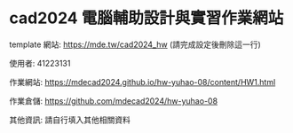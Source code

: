 # cad2024 電腦輔助設計與實習作業網站

template 網站: https://mde.tw/cad2024_hw (請完成設定後刪除這一行)

使用者: 41223131

作業網站: https://mdecad2024.github.io/hw-yuhao-08/content/HW1.html

作業倉儲: https://github.com/mdecad2024/hw-yuhao-08

其他資訊: 請自行填入其他相關資料
